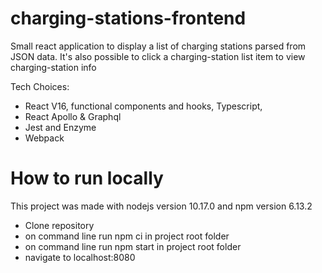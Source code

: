 # charging-stations-frontend
Small react application to display a list of charging stations parsed from JSON data. It's also possible to click a charging-station list item to view charging-station info

Tech Choices:
* React V16, functional components and hooks, Typescript,
* React Apollo & Graphql
* Jest and Enzyme
* Webpack

# How to run locally
This project was made with nodejs version 10.17.0 and npm version 6.13.2

* Clone repository
* on command line run npm ci in project root folder
* on command line run npm start in project root folder
* navigate to localhost:8080
